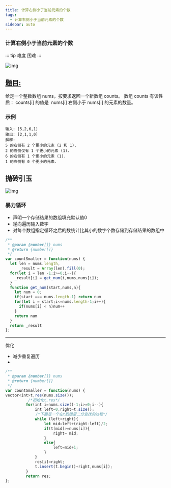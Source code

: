 ```yaml
---
title: 计算右侧小于当前元素的个数
tags:
  - 计算右侧小于当前元素的个数
sidebar: auto
---
```


### 计算右侧小于当前元素的个数

::: tip 难度
困难
:::

![img](http://qiniu.gaowenju.com/leecode/banner/20200711.jpg)

## [题目:](https://leetcode-cn.com/problems/count-of-smaller-numbers-after-self/)

给定一个整数数组 nums，按要求返回一个新数组 counts。
数组 counts 有该性质： counts[i] 的值是  nums[i] 右侧小于 nums[i] 的元素的数量。


### 示例

```
输入: [5,2,6,1]
输出: [2,1,1,0] 
解释:
5 的右侧有 2 个更小的元素 (2 和 1).
2 的右侧仅有 1 个更小的元素 (1).
6 的右侧有 1 个更小的元素 (1).
1 的右侧有 0 个更小的元素.
```

## 抛砖引玉

![img](http://qiniu.gaowenju.com/leecode/20200711.png)

### 暴力循环

- 声明一个存储结果的数组填充默认值0
- 逆向遍历输入数字
- 对每个数组指定循环之后的数统计比其小的数字个数存储到存储结果的数组中

```javascript
/**
 * @param {number[]} nums
 * @return {number[]}
 */
var countSmaller = function(nums) {
  let len = nums.length,
      _result = Array(len).fill(0);
  for(let i = len -1;i>=0;i--){
    _result[i] = get_num(i,nums,nums[i]);
  }
  function get_num(start,nums,n){
    let num = 0;
    if(start === nums.length-1) return num
    for(let i = start;i<=nums.length-1;i++){
      if(nums[i] < n)num++
    }
    return num
  }
  return _result
};
```

--- 
优化

- 减少重复遍历
- 


```javascript
/**
 * @param {number[]} nums
 * @return {number[]}
 */
var countSmaller = function(nums) {
vector<int>t,res(nums.size());
　　　　　　/*初始化t,res*/
         for(int i=nums.size()-1;i>=0;i--){
             int left=0,right=t.size();
　　　　　　　　/*下面是一个在t数组里二分查找的过程*/
             while (left<right){
                 let mid=left+(right-left)/2;
                 if(t[mid]>=nums[i]){
                     right= mid;
                 }
                 else{
                     left=mid+1;
                 }
             }
             res[i]=right;
             t.insert(t.begin()+right,nums[i]);
         }
         return res;
};
```
